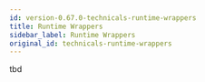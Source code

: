 ```yaml
---
id: version-0.67.0-technicals-runtime-wrappers
title: Runtime Wrappers
sidebar_label: Runtime Wrappers
original_id: technicals-runtime-wrappers
---
```


tbd